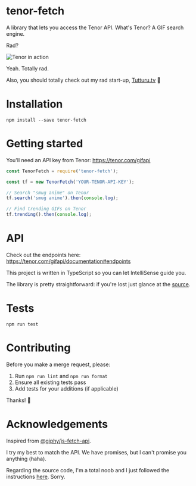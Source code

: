 # tenor-fetch

A library that lets you access the Tenor API. What's Tenor? A GIF search engine. 

Rad?

![Tenor in action](https://media1.tenor.com/images/c7504b9fb03c95b3b5687d744687e11c/tenor.gif)

Yeah. Totally rad.

Also, you should totally check out my rad start-up, [Tutturu.tv](https://tutturu.tv) 👏

# Installation

```
npm install --save tenor-fetch
```

# Getting started

You'll need an API key from Tenor: https://tenor.com/gifapi

```js
const TenorFetch = require('tenor-fetch');

const tf = new TenorFetch('YOUR-TENOR-API-KEY');

// Search "smug anime" on Tenor
tf.search('smug anime').then(console.log);

// Find trending GIFs on Tenor
tf.trending().then(console.log);
```

# API

Check out the endpoints here: https://tenor.com/gifapi/documentation#endpoints

This project is written in TypeScript so you can let IntelliSense guide you.

The library is pretty straightforward: if you're lost just glance at the [source](https://github.com/ScottyFillups/tenor-fetch/blob/master/src/index.ts).

# Tests

```
npm run test
```

# Contributing

Before you make a merge request, please:

1. Run `npm run lint` and `npm run format`
2. Ensure all existing tests pass
3. Add tests for your additions (if applicable)

Thanks! 💖

# Acknowledgements

Inspired from [@giphy/js-fetch-api](https://www.npmjs.com/package/@giphy/js-fetch-api).

I try my best to match the API. We have promises, but I can't promise you anything (haha).

Regarding the source code, I'm a total noob and I just followed the instructions [here](https://itnext.io/step-by-step-building-and-publishing-an-npm-typescript-package-44fe7164964c). Sorry.
